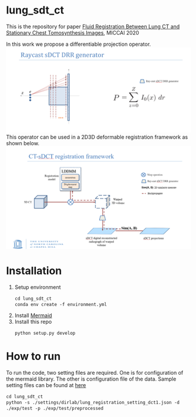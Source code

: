 # lung_sdt_ct

This is the repository for paper [Fluid Registration Between Lung CT and Stationary Chest Tomosynthesis Images](https://drive.google.com/file/d/1-gORB0x9qa8hDpnpLSISXGmb9I6j9SG9/edit), MICCAI 2020

In this work we propose a differentiable projection operator. 
![Differentiable projectionoperator](/readme_materials/miccai_fig2.png)
This operator can be used in a 2D3D deformable registration framework as shown below. 
![Model Structure](/readme_materials/miccai_fig1.png)


# Installation
1. Setup environment
    ```
    cd lung_sdt_ct
    conda env create -f environment.yml
    ```
2. Install [Mermaid](https://github.com/uncbiag/mermaid)
3. Install this repo
    ```
    python setup.py develop
    ```

# How to run
To run the code, two setting files are required. One is for configuration of the mermaid library. The other is configuration file of the data. Sample setting files can be found at [here](https://github.com/uncbiag/lung_sdt_ct/tree/dev/settings/dirlab)
```
cd lung_sdt_ct
python -s ./settings/dirlab/lung_registration_setting_dct1.json -d ./exp/test -p ./exp/test/preprocessed
```
